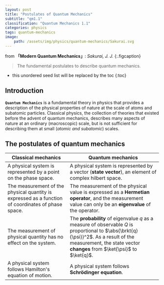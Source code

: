 ```yaml
---
layout: post
title: "Postulates of Quantum Mechanics"
subtitle: "qm1.1"
classification: "Quantum Mechanics 1.1"
categories: physics
tags: quantum-mechanics
image:
    path: /assets/img/physics/quantum-mechanics/Sakurai.svg
---
```


from **「Modern Quantum Mechanics」**: _Sakurai, J. J._
{:.figcaption}

> The fundamental postulates to describe quantum mechanics.

<!--more-->
* this unordered seed list will be replaced by the toc
{:toc}

## Introduction

**`Quantum Mechanics`** is a fundamental theory in physics that provides a description of the physical properties
of nature at the scale of atoms and subatomic particles.
Classical physics, the collection of theories that existed before the advent of quantum mechanics,
describes many aspects of nature at an ordinary (macroscopic) scale,
but is not sufficient for describing them at small (_atomic and subatomic_) scales.

## The postulates of quantum mechanics

| Classical mechanics                                                                                | Quantum mechanics                                                                                                                                                                                              |
|----------------------------------------------------------------------------------------------------|----------------------------------------------------------------------------------------------------------------------------------------------------------------------------------------------------------------|
| A physical system is represented by a point on the phase space.                                    | A physical system is represented by a vector (**state vector**), an element of complex hilbert space.                                                                                                          |
| The measurement of the physical quantity is expressed as a function of coordinates of phase space. | The measurement of the physical value is expressed as a **Hermetian operator**, and the measurement value can only be an **eigenvalue** of the operator.                                                       |
| The measurement of physical quantity has no effect on the system.                                  | The **probability** of eigenvalue $q$ as a measure of observable $Q$ is proportional to $\abs{\brkt{q}{\psi}}^2$. As a result of the measurement, the state vector **changes** from $\ket{\psi}$ to $\ket{q}$. |
| A physical system follows Hamilton's equation of motion.                                           | A physical system follows **Schrödinger equation**.                                                                                                                                                            |